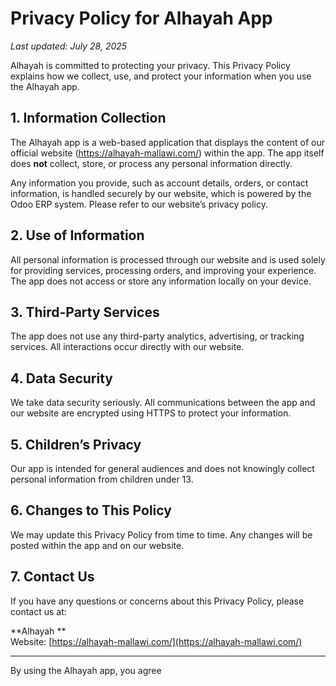 # Privacy Policy for Alhayah  App

_Last updated: July 28, 2025_

Alhayah   is committed to protecting your privacy. This Privacy Policy explains how we collect, use, and protect your information when you use the Alhayah  app.

## 1. Information Collection

The Alhayah  app is a web-based application that displays the content of our official website (https://alhayah-mallawi.com/) within the app. The app itself does **not** collect, store, or process any personal information directly.

Any information you provide, such as account details, orders, or contact information, is handled securely by our website, which is powered by the Odoo ERP system. Please refer to our website’s privacy policy.

## 2. Use of Information

All personal information is processed through our website and is used solely for providing  services, processing orders, and improving your experience. The app does not access or store any information locally on your device.

## 3. Third-Party Services

The app does not use any third-party analytics, advertising, or tracking services. All interactions occur directly with our website.

## 4. Data Security

We take data security seriously. All communications between the app and our website are encrypted using HTTPS to protect your information.

## 5. Children’s Privacy

Our app is intended for general audiences and does not knowingly collect personal information from children under 13.

## 6. Changes to This Policy

We may update this Privacy Policy from time to time. Any changes will be posted within the app and on our website.

## 7. Contact Us

If you have any questions or concerns about this Privacy Policy, please contact us at:

**Alhayah **    
Website: [https://alhayah-mallawi.com/](https://alhayah-mallawi.com/)

---

By using the Alhayah  app, you agree
